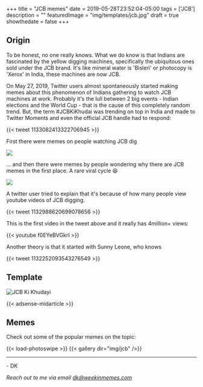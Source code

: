 +++
title = "JCB memes"
date = 2019-05-28T23:52:04-05:00
tags = ['JCB']
description = ""
featuredImage = "img/templates/jcb.jpg"
draft = true
showthedate = false
+++

## Origin

To be honest, no one really knows. What we do know is that Indians are fascinated by the yellow digging machines, specifically the ubiquitous ones sold under the JCB brand. It's like mineral water is 'Bisleri' or photocopy is 'Xerox' in India, these machines are now JCB.

On May 27, 2019, Twitter users almost spontaneously started making memes about this phenomenon of Indians gathering to watch JCB machines at work. Probably it's the lull between 2 big events - Indian elections and the World Cup - that is the cause of this completely random trend. But, the term #JCBKiKhudai was trending on top in India and made to Twitter Moments and even the official JCB handle had to respond: 
<!--more-->

{{< tweet 1133082413322706945 >}}

First there were memes on people watching JCB dig 

![](img/jcb/jcb-psl.png)

... and then there were memes by people wondering why there are JCB memes in the first place. A rare viral cycle :laughing:

![](img/jcb/jcb-wtf.png)

A twitter user tried to explain that it's because of how many people view youtube videos of JCB digging.

{{< tweet 1132988620699078656 >}}


This is the first video in the tweet above and it really has 4million+ views:

{{< youtube f0EYeBVGkrI >}}


Another theory is that it started with Sunny Leone, who knows

{{< tweet 1132252093543276549 >}}


## Template

![JCB Ki Khudayi](img/templates/jcb.jpg)

{{< adsense-midarticle >}}

## Memes

Check out some of the popular memes on the topic:

{{< load-photoswipe >}}
{{< gallery dir="img/jcb" />}}



---
\- DK

*Reach out to me via email dk@weekinmemes.com*